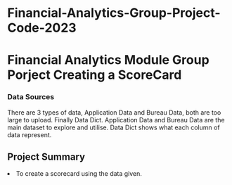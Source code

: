 # Financial-Analytics-Group-Project-Code-2023


<h1>Financial Analytics Module Group Porject Creating a ScoreCard</h1>

<h3>Data Sources</h3>
There are 3 types of data, Application Data and Bureau Data, both are too large to upload. Finally Data Dict. Application Data and Bureau Data are the main dataset to explore and utilise. Data Dict shows what each column of data represent.

<h2>Project Summary</h2>
<li>To create a scorecard using the data given.</li>

